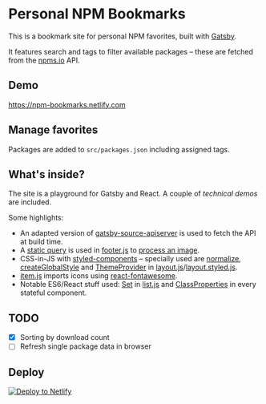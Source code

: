 # Personal NPM Bookmarks

This is a bookmark site for personal NPM favorites, built with [Gatsby](https://www.gatsbyjs.org/).

It features search and tags to filter available packages – these are fetched from the [npms.io](https://npms.io/) API.

## Demo

https://npm-bookmarks.netlify.com

## Manage favorites

Packages are added to `src/packages.json` including assigned tags.

## What's inside?

The site is a playground for Gatsby and React. A couple of _technical demos_ are included.

Some highlights:

- An adapted version of [gatsby-source-apiserver](https://www.gatsbyjs.org/packages/gatsby-source-apiserver/?=gatsby-source-apiserver) is used to fetch the API at build time.
- A [static query](https://www.gatsbyjs.org/docs/static-query/) is used in [footer.js](https://github.com/cardiv/npm.cardiv.de/blob/master/src/components/footer.js) to [process an image](https://www.gatsbyjs.org/docs/working-with-images/).
- CSS-in-JS with [styled-components](https://www.styled-components.com/) – specially used are [normalize](https://www.npmjs.com/package/styled-normalize), [createGlobalStyle](https://www.styled-components.com/docs/api#createglobalstyle) and [ThemeProvider](https://www.styled-components.com/docs/advanced#theming) in [layout.js](https://github.com/cardiv/npm.cardiv.de/blob/master/src/components/layout.js)/[layout.styled.js](https://github.com/cardiv/npm.cardiv.de/blob/master/src/components/layout.styled.js).
- [item.js](https://github.com/cardiv/npm.cardiv.de/blob/master/src/components/packages/item.js) imports icons using [react-fontawesome](https://github.com/FortAwesome/react-fontawesome).
- Notable ES6/React stuff used: [Set](https://developer.mozilla.org/de/docs/Web/JavaScript/Reference/Global_Objects/Set) in [list.js](https://github.com/cardiv/npm.cardiv.de/blob/master/src/components/packages/list.js) and [ClassProperties](https://michalzalecki.com/react-components-and-class-properties/) in every stateful component.

## TODO

- [X] Sorting by download count
- [ ] Refresh single package data in browser

## Deploy

[![Deploy to Netlify](https://www.netlify.com/img/deploy/button.svg)](https://app.netlify.com/start/deploy?repository=https://github.com/cardiv/npm.cardiv.de)
